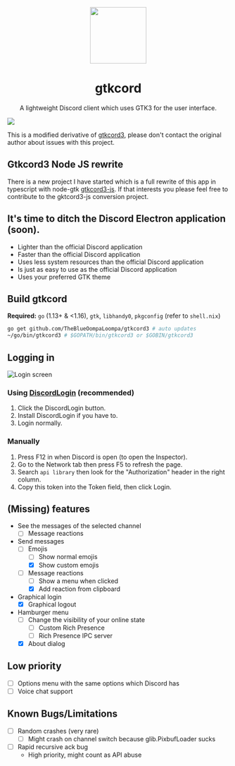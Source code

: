 <p align="center">
	
<img width="128" src="logo.png" />
<h1 align="center">gtkcord</h1>
<p  align="center">A lightweight Discord client which uses GTK3 for the user interface.</p>

<img src=".readme-resources/images/screenshot6.png" />

</p>

This is a modified derivative of [gtkcord3](https://github.com/diamondburned/gtkcord3), please don't contact the original author about issues with this project.
## Gtkcord3 Node JS rewrite
There is a new project I have started which is a full rewrite of this app in typescript with node-gtk [gtkcord3-js](https://github.com/TheBlueOompaLoompa/gtkcord3-js). If that interests you please feel free to contribute to the gktcord3-js conversion project.

## It's time to ditch the Discord Electron application (soon).

- Lighter than the official Discord application
- Faster than the official Discord application
- Uses less system resources than the official Discord application
- Is just as easy to use as the official Discord application
- Uses your preferred GTK theme

## Build gtkcord
**Required:** `go` (1.13+ & <1.16), `gtk`, `libhandy0`, `pkgconfig` (refer to `shell.nix`)

```sh
go get github.com/TheBlueOompaLoompa/gtkcord3 # auto updates
~/go/bin/gtkcord3 # $GOPATH/bin/gtkcord3 or $GOBIN/gtkcord3
```

## Logging in

![Login screen](.readme-resources/images/login.png)

### Using [DiscordLogin](https://github.com/diamondburned/discordlogin) (recommended)

1. Click the DiscordLogin button.
2. Install DiscordLogin if you have to.
3. Login normally.

### Manually

1. Press F12 in when Discord is open (to open the Inspector).
2. Go to the Network tab then press F5 to refresh the page.
3. Search `api library` then look for the "Authorization" header in the right column.
5. Copy this token into the Token field, then click Login.

## (Missing) features

- See the messages of the selected channel
	- [ ] Message reactions
- Send messages
	- [ ] Emojis
		- [ ] Show normal emojis
		- [x] Show custom emojis
	- [ ] Message reactions
		- [ ] Show a menu when clicked
		- [x] Add reaction from clipboard
- Graphical login
	- [x] Graphical logout
- Hamburger menu
	- [ ] Change the visibility of your online state
		- [ ] Custom Rich Presence
		- [ ] Rich Presence IPC server
	- [x] About dialog

## Low priority

- [ ] Options menu with the same options which Discord has
- [ ] Voice chat support

## Known Bugs/Limitations

- [ ] Random crashes (very rare)
	- [ ] Might crash on channel switch because glib.PixbufLoader sucks
- [ ] Rapid recursive ack bug
	- High priority, might count as API abuse
